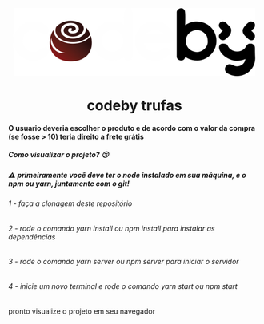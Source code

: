 <div align="center" height="100px"><img src='/src/assets/images/codetrufas.svg'/></div>

<h1 align="center">codeby trufas</h1>
<h4>O usuario deveria escolher o produto e de acordo com o valor da compra (se fosse > 10) teria direito a frete grátis</h4>

<h5>Como visualizar o projeto? 😕 </h5>

<h5>⚠️ primeiramente você deve ter o node instalado em sua máquina, e o npm ou yarn, juntamente com o git!</h5>
<h6>1 - faça a clonagem deste repositório</h6>
<h6>2 - rode o comando yarn install ou npm install para instalar as dependências</h6>
<h6>3 - rode o comando yarn server ou npm server para iniciar o servidor</h6>
<h6>4 - inicie um novo terminal e rode o comando yarn start ou npm start </h6>
pronto visualize o projeto em seu navegador
